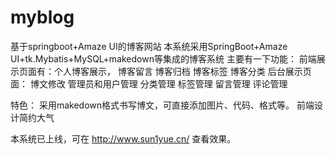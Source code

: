 # myblog
基于springboot+Amaze UI的博客网站
本系统采用SpringBoot+Amaze UI+tk.Mybatis+MySQL+makedown等集成的博客系统
主要有一下功能：
前端展示页面有：个人博客展示，
               博客留言
							 博客归档
							 博客标签
							 博客分类
后台展示页面：  博文修改
               管理员和用户管理
							 分类管理
							 标签管理
							 留言管理
							 评论管理

特色：
采用makedown格式书写博文，可直接添加图片、代码、格式等。
前端设计简约大气




本系统已上线，可在 http://www.sun1yue.cn/ 查看效果。

